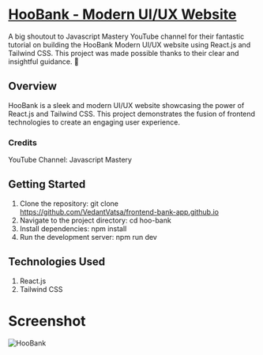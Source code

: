 
# [HooBank - Modern UI/UX Website](https://sweet-stardust-9386dd.netlify.app/)

A big shoutout to Javascript Mastery YouTube channel for their fantastic tutorial on building the HooBank Modern UI/UX website using React.js and Tailwind CSS. This project was made possible thanks to their clear and insightful guidance. 🙌

## Overview

HooBank is a sleek and modern UI/UX website showcasing the power of React.js and Tailwind CSS. This project demonstrates the fusion of frontend technologies to create an engaging user experience.

### Credits

YouTube Channel: Javascript Mastery

## Getting Started

1. Clone the repository: git clone https://github.com/VedantVatsa/frontend-bank-app.github.io
2. Navigate to the project directory: cd hoo-bank
3. Install dependencies: npm install
4. Run the development server: npm run dev

## Technologies Used

1. React.js
2. Tailwind CSS

# Screenshot

![HooBank](https://i.ibb.co/2qVDJD0/Screenshot-20230820-194546.png)
